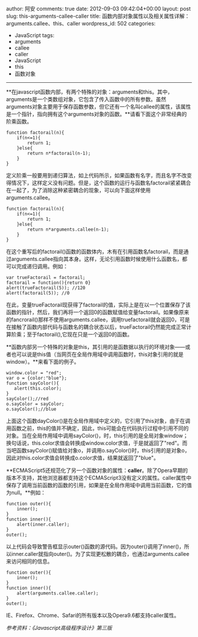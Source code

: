 author: 阿安
comments: true
date: 2012-09-03 09:42:04+00:00
layout: post
slug: this-arguments-callee-caller
title: 函数内部对象属性以及相关属性详解：arguments.callee、this、caller
wordpress_id: 502
categories:
- JavaScript
tags:
- arguments
- callee
- caller
- JavaScript
- this
- 函数对象
---

**在javascript函数内部，有两个特殊的对象：arguments和this。其中，arguments是一个类数组对象，它包含了传入函数中的所有参数。虽然arguments对象主要用于保存函数参数，但它还有一个名叫callee的属性，该属性是一个指针，指向拥有这个arguments对象的函数。**请看下面这个非常经典的阶乘函数。

    

    function factorail(n){
        if(n<=1){
            return 1;
        }else{
            return n*factorail(n-1);
        }
    }



<!-- more -->
定义阶乘一般要用到递归算法，如上代码所示，如果函数有名字，而且名字不改变得情况下，这样定义没有问题。但是，这个函数的运行与函数名factorail紧紧耦合在一起了，为了消除这种紧密耦合的现象，可以向下面这样使用arguments.callee。

    

    function factorail(n){
        if(n<=1){
            return 1;
        }else{
            return n*arguments.callee(n-1);
        }
    }




在这个重写后的factorail()函数的函数体内，木有在引用函数名factorail，而是通过arguments.callee指向其本身。这样，无论引用函数时候使用什么函数名，都可以完成递归调用。例如：

    

    var trueFactorail = factorail;
    factorail = function(){return 0}
    alert(trueFactorail(5)); //120
    alert(factorail(5)); //0




在此，变量trueFactorail现获得了factorail的值，实际上是在以一个位置保存了该函数的指针，然后，我们再将一个返回0的函数赋值给变量factorail。如果像原来的fancrorail()那样不使用arguments.callee，调用truefactorail就会返回0，可是在接触了函数内部代码与函数名的耦合状态以后，trueFactorail仍然能完成正常计算阶乘；至于factorail(),它现在只是一个返回0的函数。


**函数内部另一个特殊的对象是this，其引用的是函数据以执行的环境对象——或者也可以说是this值（当网页在全局作用域中调用函数时，this对象引用的就是window）。**来看下面的例子。

    

    window.color = "red";
    var o = {color:"blue"};
    function sayColor(){
       alert(this.color);
    }
    sayColor();//red
    o.sayColor = sayColor;
    o.sayColor();//blue




上面这个函数dayColor()是在全局作用域中定义的，它引用了this对象，由于在调用函数之前，this的值并不确定，因此，this可能会在代码执行过程中引用不同的对象。当在全局作用域中调用sayColor()，时，this引用的是全局对象window；换句话说，this.color求值会转换成window.color求值，于是就返回了"red"。而当吧函数sayColor()赋值给对象o，并调用o.sayColor()时，this引用的是对象o，因此对this.color求值会转换成o.color求值，结果就返回了"blue"。


**ECMAScript5还规范化了另一个函数对象的属性：**caller**。除了Opera早期的版本不支持，其他浏览器都支持这个ECMAScript3没有定义的属性。caller属性中保存了调用当前函数的函数的引用，如果是在全局作用域中调用当前函数，它的值为null。**例如：

    

    function outer(){
        inner();
    }
    function inner(){
        alert(inner.caller);
    }
    outer();




以上代码会导致警告框显示outer()函数的源代码。因为outer()调用了inner()，所以inner.caller就指向outer()。为了实现更松散的耦合，也通过arguments.callee来访问相同的信息。

    

    function outer(){
        inner();
    }
    function inner(){
        alert(arguments.callee.caller);
    }
    outer();




IE、Firefox、Chrome、Safari的所有版本以及Opera9.6都支持caller属性。



_参考资料：《Javascript高级程序设计》第三版_



